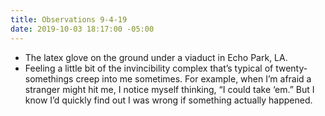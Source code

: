 ```yaml
---
title: Observations 9-4-19
date: 2019-10-03 18:17:00 -05:00
---
```


- The latex glove on the ground under a viaduct in Echo Park, LA.
- Feeling a little bit of the invincibility complex that’s typical of twenty-somethings creep into me sometimes. For example, when I’m afraid a stranger might hit me, I notice myself thinking, “I could take ‘em.” But I know I’d quickly find out I was wrong if something actually happened.